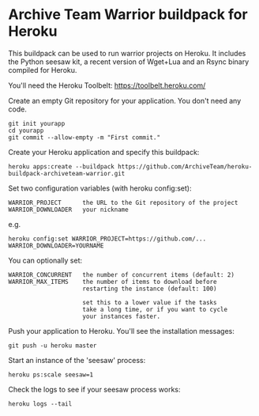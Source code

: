 Archive Team Warrior buildpack for Heroku
=========================================

This buildpack can be used to run warrior projects on Heroku. It includes the Python seesaw kit, a recent version of Wget+Lua and an Rsync binary compiled for Heroku.

You'll need the Heroku Toolbelt: https://toolbelt.heroku.com/

Create an empty Git repository for your application. You don't need any code.

    git init yourapp
    cd yourapp
    git commit --allow-empty -m "First commit."

Create your Heroku application and specify this buildpack:

    heroku apps:create --buildpack https://github.com/ArchiveTeam/heroku-buildpack-archiveteam-warrior.git

Set two configuration variables (with heroku config:set):

    WARRIOR_PROJECT      the URL to the Git repository of the project
    WARRIOR_DOWNLOADER   your nickname

e.g.

    heroku config:set WARRIOR_PROJECT=https://github.com/... WARRIOR_DOWNLOADER=YOURNAME

You can optionally set:

    WARRIOR_CONCURRENT   the number of concurrent items (default: 2)
    WARRIOR_MAX_ITEMS    the number of items to download before
                         restarting the instance (default: 100)

                         set this to a lower value if the tasks
                         take a long time, or if you want to cycle
                         your instances faster.

Push your application to Heroku. You'll see the installation messages:

    git push -u heroku master

Start an instance of the 'seesaw' process:

    heroku ps:scale seesaw=1

Check the logs to see if your seesaw process works:

    heroku logs --tail


